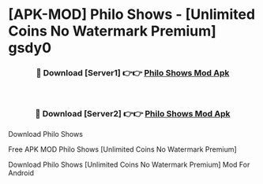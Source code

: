 # [APK-MOD] Philo  Shows - [Unlimited Coins No Watermark Premium] gsdy0



<div align="center">
<h3>🔴 Download [Server1] 👉👉 <a href="https://momento.my/?title=Philo__Shows">Philo  Shows Mod Apk</a></h3><br>

<h3>🔴 Download [Server2] 👉👉 <a href="https://momento.my/?title=Philo__Shows">Philo  Shows Mod Apk</a></h3>
</div>



Download Philo  Shows 

Free APK MOD Philo  Shows [Unlimited Coins No Watermark Premium]

Download Philo  Shows [Unlimited Coins No Watermark Premium] Mod For Android
